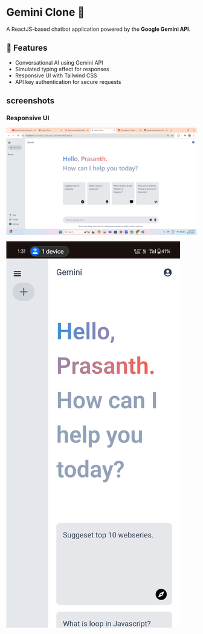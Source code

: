 # Gemini Clone 🚀

A ReactJS-based chatbot application powered by the **Google Gemini API**.

## 🚀 Features
- Conversational AI using Gemini API
- Simulated typing effect for responses
- Responsive UI with Tailwind CSS
- API key authentication for secure requests

## screenshots

### Responsive UI
![Lap view](public/s1.png)

![mobile view](public/s2.jpg)